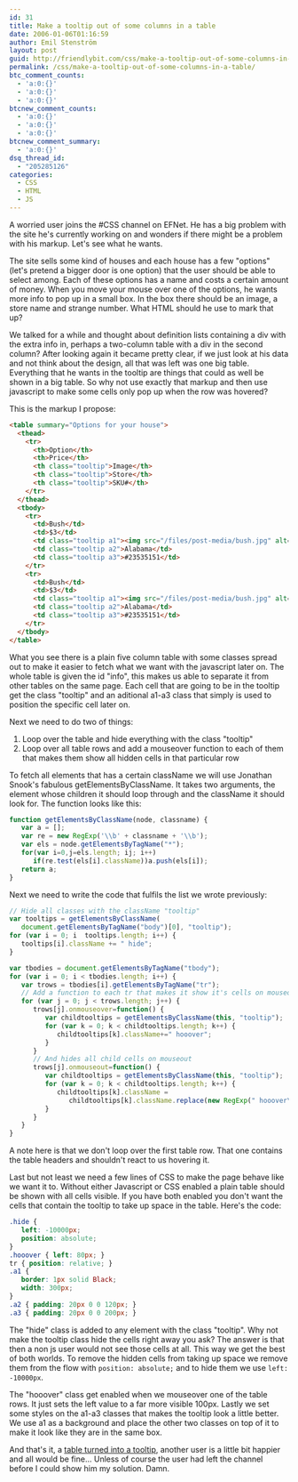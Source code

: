 ```yaml
---
id: 31
title: Make a tooltip out of some columns in a table
date: 2006-01-06T01:16:59
author: Emil Stenström
layout: post
guid: http://friendlybit.com/css/make-a-tooltip-out-of-some-columns-in-a-table/
permalink: /css/make-a-tooltip-out-of-some-columns-in-a-table/
btc_comment_counts:
  - 'a:0:{}'
  - 'a:0:{}'
  - 'a:0:{}'
btcnew_comment_counts:
  - 'a:0:{}'
  - 'a:0:{}'
  - 'a:0:{}'
btcnew_comment_summary:
  - 'a:0:{}'
dsq_thread_id:
  - "205285126"
categories:
  - CSS
  - HTML
  - JS
---
```

A worried user joins the #CSS channel on EFNet. He has a big problem with the site he's currently working on and wonders if there might be a problem with his markup. Let's see what he wants.

The site sells some kind of houses and each house has a few "options" (let's pretend a bigger door is one option) that the user should be able to select among. Each of these options has a name and costs a certain amount of money. When you move your mouse over one of the options, he wants more info to pop up in a small box. In the box there should be an image, a store name and strange number. What HTML should he use to mark that up?

We talked for a while and thought about definition lists containing a div with the extra info in, perhaps a two-column table with a div in the second column? After looking again it became pretty clear, if we just look at his data and not think about the design, all that was left was one big table. Everything that he wants in the tooltip are things that could as well be shown in a big table. So why not use exactly that markup and then use javascript to make some cells only pop up when the row was hovered?

This is the markup I propose:

```html
<table summary="Options for your house">
  <thead>
    <tr>
      <th>Option</th>
      <th>Price</th>
      <th class="tooltip">Image</th>
      <th class="tooltip">Store</th>
      <th class="tooltip">SKU#</th>
    </tr>
  </thead>
  <tbody>
    <tr>
      <td>Bush</td>
      <td>$3</td>
      <td class="tooltip a1"><img src="/files/post-media/bush.jpg" alt="An alabama bush"></td>
      <td class="tooltip a2">Alabama</td>
      <td class="tooltip a3">#23535151</td>
    </tr>
    <tr>
      <td>Bush</td>
      <td>$3</td>
      <td class="tooltip a1"><img src="/files/post-media/bush.jpg" alt="An alabama bush"></td>
      <td class="tooltip a2">Alabama</td>
      <td class="tooltip a3">#23535151</td>
    </tr>
  </tbody>
</table>
```

What you see there is a plain five column table with some classes spread out to make it easier to fetch what we want with the javascript later on. The whole table is given the id "info", this makes us able to separate it from other tables on the same page. Each cell that are going to be in the tooltip get the class "tooltip" and an aditional a1-a3 class that simply is used to position the specific cell later on.

Next we need to do two of things:

  1. Loop over the table and hide everything with the class "tooltip"
  2. Loop over all table rows and add a mouseover function to each of them that makes them show all hidden cells in that particular row

To fetch all elements that has a certain className we will use Jonathan Snook's fabulous getElementsByClassName. It takes two arguments, the element whose children it should loop through and the className it should look for. The function looks like this:

```js
function getElementsByClassName(node, classname) {
   var a = [];
   var re = new RegExp('\\b' + classname + '\\b');
   var els = node.getElementsByTagName("*");
   for(var i=0,j=els.length; ij; i++)
      if(re.test(els[i].className))a.push(els[i]);
   return a;
}
```

Next we need to write the code that fulfils the list we wrote previously:

```js
// Hide all classes with the className "tooltip"
var tooltips = getElementsByClassName(
   document.getElementsByTagName("body")[0], "tooltip");
for (var i = 0; i  tooltips.length; i++) {
   tooltips[i].className += " hide";
}

var tbodies = document.getElementsByTagName("tbody");
for (var i = 0; i < tbodies.length; i++) {
   var trows = tbodies[i].getElementsByTagName("tr");
   // Add a function to each tr that makes it show it's cells on mouseover
   for (var j = 0; j < trows.length; j++) {
      trows[j].onmouseover=function() {
         var childtooltips = getElementsByClassName(this, "tooltip");
         for (var k = 0; k < childtooltips.length; k++) {
            childtooltips[k].className+=" hooover";
         }
      }
      // And hides all child cells on mouseout
      trows[j].onmouseout=function() {
         var childtooltips = getElementsByClassName(this, "tooltip");
         for (var k = 0; k < childtooltips.length; k++) {
            childtooltips[k].className =
               childtooltips[k].className.replace(new RegExp(" hooover\\b"), "");
         }
      }
   }
}
```

A note here is that we don't loop over the first table row. That one contains the table headers and shouldn't react to us hovering it.

Last but not least we need a few lines of CSS to make the page behave like we want it to. Without either Javascript or CSS enabled a plain table should be shown with all cells visible. If you have both enabled you don't want the cells that contain the tooltip to take up space in the table. Here's the code:

```css
.hide {
   left: -10000px;
   position: absolute;
}
.hooover { left: 80px; }
tr { position: relative; }
.a1 {
   border: 1px solid Black;
   width: 300px;
}
.a2 { padding: 20px 0 0 120px; }
.a3 { padding: 20px 0 0 200px; }
```

The "hide" class is added to any element with the class "tooltip". Why not make the tooltip class hide the cells right away you ask? The answer is that then a non js user would not see those cells at all. This way we get the best of both worlds. To remove the hidden cells from taking up space we remove them from the flow with `position: absolute;` and to hide them we use `left: -10000px`.

The "hooover" class get enabled when we mouseover one of the table rows. It just sets the left value to a far more visible 100px. Lastly we set some styles on the a1-a3 classes that makes the tooltip look a little better. We use a1 as a background and place the other two classes on top of it to make it look like they are in the same box.

And that's it, a [table turned into a tooltip](/files/table-tooltip/), another user is a little bit happier and all would be fine... Unless of course the user had left the channel before I could show him my solution. Damn.
